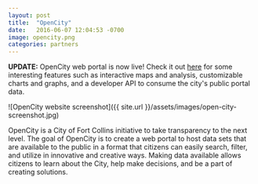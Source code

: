 ```yaml
---
layout: post
title:  "OpenCity"
date:   2016-06-07 12:04:53 -0700
image: opencity.png
categories: partners
---
```


**UPDATE:** OpenCity web portal is now live! Check it out [here](https://opencity.fcgov.com/) for some interesting features such as interactive maps and analysis, customizable charts and graphs, and a developer API to consume the city's public portal data.

![OpenCity website screenshot]({{ site.url }}/assets/images/open-city-screenshot.jpg)

OpenCity is a City of Fort Collins initiative to take transparency to the next level. The goal of OpenCity is to create a web portal to host data sets that are available to the public in a format that citizens can easily search, filter, and utilize in innovative and creative ways. Making data available allows citizens to learn about the City, help make decisions, and be a part of creating solutions.
